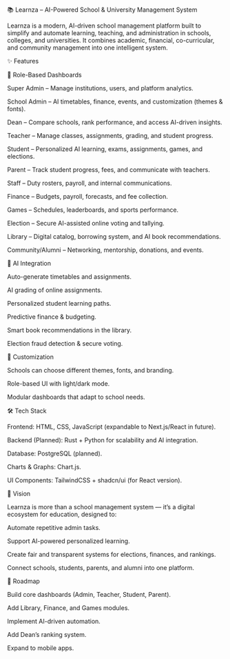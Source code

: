 📚 Learnza – AI-Powered School & University Management System

Learnza is a modern, AI-driven school management platform built to simplify and automate learning, teaching, and administration in schools, colleges, and universities. It combines academic, financial, co-curricular, and community management into one intelligent system.

✨ Features

🔑 Role-Based Dashboards

Super Admin – Manage institutions, users, and platform analytics.

School Admin – AI timetables, finance, events, and customization (themes & fonts).

Dean – Compare schools, rank performance, and access AI-driven insights.

Teacher – Manage classes, assignments, grading, and student progress.

Student – Personalized AI learning, exams, assignments, games, and elections.

Parent – Track student progress, fees, and communicate with teachers.

Staff – Duty rosters, payroll, and internal communications.

Finance – Budgets, payroll, forecasts, and fee collection.

Games – Schedules, leaderboards, and sports performance.

Election – Secure AI-assisted online voting and tallying.

Library – Digital catalog, borrowing system, and AI book recommendations.

Community/Alumni – Networking, mentorship, donations, and events.

🤖 AI Integration

Auto-generate timetables and assignments.

AI grading of online assignments.

Personalized student learning paths.

Predictive finance & budgeting.

Smart book recommendations in the library.

Election fraud detection & secure voting.

🎨 Customization

Schools can choose different themes, fonts, and branding.

Role-based UI with light/dark mode.

Modular dashboards that adapt to school needs.

🛠️ Tech Stack

Frontend: HTML, CSS, JavaScript (expandable to Next.js/React in future).

Backend (Planned): Rust + Python for scalability and AI integration.

Database: PostgreSQL (planned).

Charts & Graphs: Chart.js.

UI Components: TailwindCSS + shadcn/ui (for React version).

🚀 Vision

Learnza is more than a school management system — it’s a digital ecosystem for education, designed to:

Automate repetitive admin tasks.

Support AI-powered personalized learning.

Create fair and transparent systems for elections, finances, and rankings.

Connect schools, students, parents, and alumni into one platform.

📌 Roadmap

 Build core dashboards (Admin, Teacher, Student, Parent).

 Add Library, Finance, and Games modules.

 Implement AI-driven automation.

 Add Dean’s ranking system.

 Expand to mobile apps.
